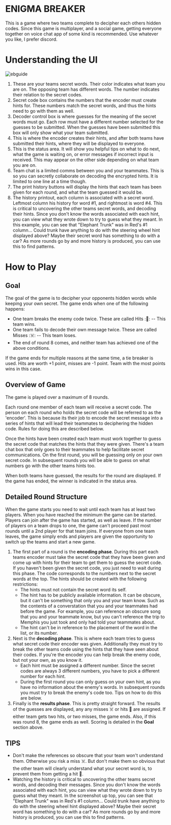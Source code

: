 # __ENIGMA BREAKER__
This is a game where two teams complete to decipher each others hidden codes. Since this game is multiplayer, and a social game, getting everyone together on voice chat app of some kind is recommended. Use whatever you like, I prefer discord.

# __Understanding the UI__
![ebguide](https://user-images.githubusercontent.com/53237662/128276359-056d0779-1e68-4acb-b569-33db20181a19.png)
1. These are your teams secret words. Their color indicates what team you are on. The opposing team has different words. The number indicates their relation to the secret codes.
2. Secret code box contains the numbers that the encoder must create hints for. These numbers match the secret words, and thus the hints need to go with them as well.
3. Decoder control box is where guesses for the meaning of the secret words must go. Each row must have a different number selected for the guesses to be submitted. When the guesses have been submitted this box will only show what your team submitted.
4. This is where the encoder creates their hints, and after both teams have submitted their hints, where they will be displayed to everyone. 
5. This is the status area. It will show you helpful tips on what to do next, what the game is waiting on, or error messages if incorrect input is received. This may appear on the other side depending on what team you are on.
6. Team chat is a limited comms between you and your teammates. This is so you can secretly collaborate on decoding the encrypted hints. It is limited to one line at a time though. 
7. The print history buttons will display the hints that each team has been given for each round, and what the team guessed it would be.
8. The history printout, each column is associated with a secret word. Leftmost column his history for word #1, and rightmost is word #4. This is critical to uncovering the other teams secret words, and decoding their hints. Since you don't know the words associated with each hint, you can view what they wrote down to try to guess what they meant. In this example, you can see that "Elephant Trunk" was in Red's #1 column... Could trunk have anything to do with the steering wheel hint displayed above? Maybe their secret word has something to do with a car? As more rounds go by and more history is produced, you can use this to find patterns.

# __How to Play__
## __Goal__
The goal of the game is to decipher your opponents hidden words while keeping your own secret.
The game ends when one of the following happens:
- One team breaks the enemy code twice. These are called Hits :💾: -- This team wins.
- One team fails to decode their own message twice. These are called Misses :☠️: -- This team loses.
- The end of round 8 comes, and neither team has achieved one of the above conditions.

If the game ends for multiple reasons at the same time, a tie breaker is used. Hits are worth +1 point, misses are -1 point. Team with the most points wins in this case.

## __Overview of Game__

The game is played over a maximum of 8 rounds. 

Each round one member of each team will receive a secret code. The person on each round who holds the secret code will be referred to as the 'encoder'. This is because its their job to encode the secret message into a series of hints that will lead their teammates to deciphering the hidden code. Rules for doing this are described below. 

Once the hints have been created each team must work together to guess the secret code that matches the hints that they were given. There's a team chat box that only goes to their teammates to help facilitate secret communications. On the first round, you will be guessing only on your own secret code. In subsequent rounds you will be able to guess on what numbers go with the other teams hints too.

When both teams have guessed, the results for the round are displayed. If the game has ended, the winner is indicated in the status area.

## __Detailed Round Structure__
When the game starts you need to wait until each team has at least two players. When you have reached the minimum the game can be started. Players can join after the game has started, as well as leave. If the number of players on a team drops to one, the game can't proceed past most rounds until a 2nd player for that team joins. If everyone from one team leaves, the game simply ends and players are given the opportunity to switch up the teams and start a new game.

1. The first part of a round is the __encoding phase__. During this part each teams encoder must take the secret code that they have been given and come up with hints for their team to get them to guess the secret code. If you haven't been given the secret code, you just need to wait during this phase. The code corresponds to the numbers next to the secret words at the top. The hints should be created with the following restrictions:
   * The hints must not contain the secret word its self.
   * The hint has to be publicly available information. It can be obscure, but it can't be something that only you and your team know. Such as the contents of a converstation that you and your teammates had before the game. For example, you can reference an obscure song that you and your teammate know, but you can't reference the trip to Memphis you just took and only had told your teammates about.
   * The hint can't be in reference to the placement of the word in the list, or its number.
2. Next is the __decoding phase__. This is where each team tries to guess what secret code their encoder was given. Additionally they must try to break the other teams code using the hints that they have seen about their codes. If you're the encoder you can help break the enemy code, but not your own, as you know it.
   * Each hint must be assigned a different number. Since the secret codes are always 3 different numbers, you have to pick a different number for each hint.
   * During the first round you can only guess on your own hint, as you have no information about the enemy's words. In subsequent rounds you must try to break the enemy's code too. Tips on how to do this are below.
3. Finally is the __results phase__. This is pretty straight forward. The results of the guesses are displayed, any any misses ☠️ or hits 💾 are assigned. If either team gets two hits, or two misses, the game ends. Also, if this was round 8, the game ends as well. Scoring is detailed in the __Goal__ section above.

## __TIPS__
* Don't make the references so obscure that your team won't understand them. Otherwise you risk a miss ☠️. But don't make them so obvious that the other team will clearly understand what your secret word is, to prevent them from getting a hit 💾.
* Watching the history is critical to uncovering the other teams secret words, and decoding their messages. Since you don't know the words associated with each hint, you can view what they wrote down to try to guess what they meant. In the screenshot up top, you can see that "Elephant Trunk" was in Red's #1 column... Could trunk have anything to do with the steering wheel hint displayed above? Maybe their secret word has something to do with a car? As more rounds go by and more history is produced, you can use this to find patterns.